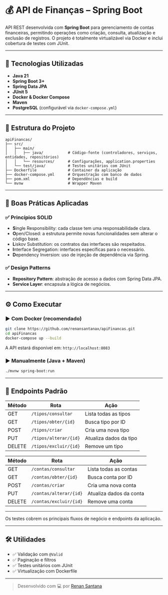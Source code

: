 # 💰 API de Finanças – Spring Boot

API REST desenvolvida com **Spring Boot** para gerenciamento de contas financeiras, permitindo operações como criação, consulta, atualização e exclusão de registros. O projeto é totalmente virtualizável via Docker e inclui cobertura de testes com JUnit.

---

## 🚀 Tecnologias Utilizadas

- **Java 21**
- **Spring Boot 3+**
- **Spring Data JPA**
- **JUnit 5**
- **Docker & Docker Compose**
- **Maven**
- **PostgreSQL** (configurável via `docker-compose.yml`)

---

## 📁 Estrutura do Projeto

```
apiFinancas/
├── src/
│   ├── main/
│   │   ├── java/           # Código-fonte (controladores, serviços, entidades, repositórios)
│   │   └── resources/      # Configurações, application.properties
│   └── test/java/          # Testes unitários com JUnit
├── Dockerfile              # Container da aplicação
├── docker-compose.yml      # Orquestração com banco de dados
├── pom.xml                 # Dependências e build
└── mvnw                    # Wrapper Maven
```

---

## 🧠 Boas Práticas Aplicadas

### ✅ Princípios SOLID

- **S**ingle Responsibility: cada classe tem uma responsabilidade clara.
- **O**pen/Closed: a estrutura permite novas funcionalidades sem alterar o código base.
- **L**iskov Substitution: os contratos das interfaces são respeitados.
- **I**nterface Segregation: interfaces específicas para o necessário.
- **D**ependency Inversion: uso de injeção de dependência via Spring.

### ✅ Design Patterns

- **Repository Pattern**: abstração de acesso a dados com Spring Data JPA.
- **Service Layer**: encapsula a lógica de negócios.

---

## ⚙️ Como Executar

### ▶️ Com Docker (recomendado)

```bash
git clone https://github.com/renansantanax/apiFinancas.git
cd apiFinancas
docker-compose up --build
```

A API estará disponível em: `http://localhost:8083`

### ▶️ Manualmente (Java + Maven)

```bash
./mvnw spring-boot:run
```

---

## 📌 Endpoints Padrão

| Método | Rota                      | Ação                        |
|--------|---------------------------|-----------------------------|
| GET    | `/tipos/consultar`        | Lista todas as tipos        |
| GET    | `/tipos/obter/{id}`       | Busca tipo por ID           |
| POST   | `/tipos/criar`            | Cria uma nova tipo          |
| PUT    | `/tipos/alterar/{id}`     | Atualiza dados da tipo      |
| DELETE | `/tipos/excluir/{id}`     | Remove um tipo              |



| Método | Rota                        | Ação                        |
|--------|-----------------------------|-----------------------------|
| GET    | `/contas/consultar`         | Lista todas as contas       |
| GET    | `/contas/obter/{id}`        | Busca conta por ID          |
| POST   | `/contas/criar`             | Cria uma nova conta         |
| PUT    | `/contas/alterar/{id}`      | Atualiza dados da conta     |
| DELETE | `/contas/excluir/{id}`      | Remove uma conta            |

---

Os testes cobrem os principais fluxos de negócio e endpoints da aplicação.

---

## 🛠️ Utilidades

- ✅ Validação com `@Valid`
- ✅ Paginação e filtros
- ✅ Testes unitários com JUnit
- ✅ Virtualização com Dockerfile

---

> Desenvolvido com 💻 por [Renan Santana](https://github.com/renansantanax)

